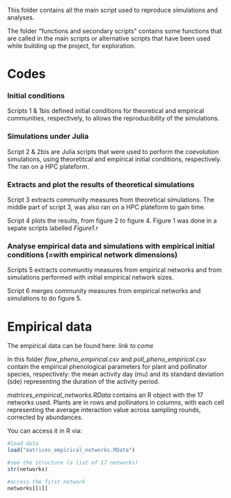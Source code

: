 This folder contains all the main script used to reproduce simulations and analyses.

The folder "functions and secondary scripts" contains some functions that are called in the main scripts or alternative scripts that have been used while building up the project, for exploration.

# Codes

### Initial conditions

Scripts 1 & 1bis defined initial conditions for theoretical and empirical communities, respectively, to allows the reproducibility of the simulations.

### Simulations under Julia

Script 2 & 2bis are Julia scripts that were used to perform the coevolution simulations, using theoretitcal and empirical initial conditions, respectively. The ran on a HPC plateform.

### Extracts and plot the results of theoretical simulations 

Script 3 extracts community measures from theoretical simulations. The middle part of script 3, was also ran on a HPC plateform to gain time.

Script 4 plots the results, from figure 2 to figure 4. Figure 1 was done in a sepate scripts labelled *Figure1.r*

### Analyse empirical data and simulations with empirical initial conditions (=with empirical network dimensions) 

Scripts 5 extracts communitiy measures from empirical networks and from simulations performed with initial empirical network sizes. 

Script 6 merges community measures from empirical networks and simulations to do figure 5.

# Empirical data

The empirical data can be found here: *link to come*

In this folder *flow_pheno_empirical.csv* and *poll_pheno_empirical.csv* contain the empirical phenological parameters for plant and pollinator species, respectively: the mean activity day (mu) and its standard deviation (sde) representing the duration of the activity period.

*matrices_empirical_networks.RData* contains an R object with the 17 networks used. Plants are in rows and pollinators in columns, with each cell representing the average interaction value across sampling rounds, corrected by abundances.

You can access it in R via:

```R
#load data
load("matrices_empirical_networks.RData")

#see the structure (a list of 17 networks)
str(networks)

#access the first network
networks[[1]]
```
